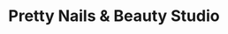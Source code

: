 ---
title: "Pretty Nails & Beauty Studio"
url: /barnoldswick/pretty-nails-and-beauty-studio/
shop: beauty
---